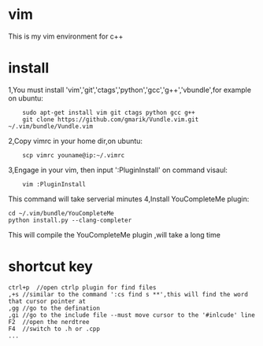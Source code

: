 # vim
This is my vim environment for c++

# install
1,You must install 'vim','git','ctags','python','gcc','g++','vbundle',for example on ubuntu:
```
	sudo apt-get install vim git ctags python gcc g++ 
	git clone https://github.com/gmarik/Vundle.vim.git ~/.vim/bundle/Vundle.vim
```
2,Copy vimrc in your home dir,on ubuntu:
```
	scp vimrc youname@ip:~/.vimrc
```
3,Engage in your vim, then input ':PluginInstall' on command visaul:
```
	vim :PluginInstall
```
  This command will take serverial minutes
4,Install YouCompleteMe plugin:
```
cd ~/.vim/bundle/YouCompleteMe
python install.py --clang-completer
```
  This will compile the YouCompleteMe plugin ,will take a long time
	
# shortcut key
```
ctrl+p	//open ctrlp plugin for find files
,+s	//similar to the command ':cs find s **',this will find the word that cursor pointer at
,gg	//go to the defination
,gi	//go to the include file --must move cursor to the '#inlcude' line
F2	//open the nerdtree
F4	//switch to .h or .cpp
...
```
